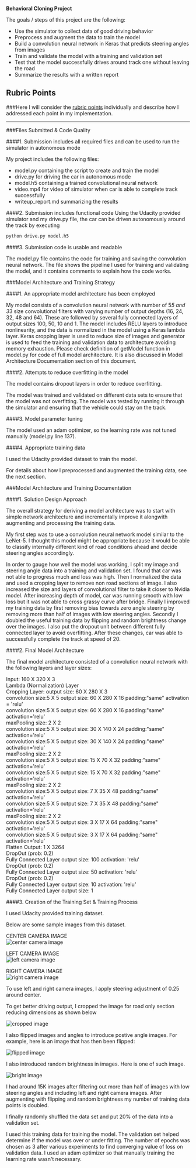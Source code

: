 **Behavioral Cloning Project**

The goals / steps of this project are the following:
* Use the simulator to collect data of good driving behavior
* Preprocess and augment the data to train the model 
* Build a convolution neural network in Keras that predicts steering angles from images
* Train and validate the model with a training and validation set
* Test that the model successfully drives around track one without leaving the road
* Summarize the results with a written report


[//]: # (Image References)

[image1]: ./images/center.png "Center camera Image"
[image2]: ./images/left.png "Left Camera Image"
[image3]: ./images/right.png "Right Camera Image"
[image4]: ./images/crop.png "Cropped image" 
[image5]: ./images/flip.png "flipped image" 
[image6]: ./images/bright.png "brightness image"

## Rubric Points
###Here I will consider the [rubric points](https://review.udacity.com/#!/rubrics/432/view) individually and describe how I addressed each point in my implementation.

---
###Files Submitted & Code Quality

####1. Submission includes all required files and can be used to run the simulator in autonomous mode

My project includes the following files:
* model.py containing the script to create and train the model
* drive.py for driving the car in autonomous mode
* model.h5 containing a trained convolutional neural network
* video.mp4 for video of simulator when car is able to complete track successfully
* writeup_report.md summarizing the results

####2. Submission includes functional code
Using the Udacity provided simulator and my drive.py file, the car can be driven autonomously around the track by executing 
```sh
python drive.py model.h5
```

####3. Submission code is usable and readable

The model.py file contains the code for training and saving the convolution neural network. The file shows the pipeline I used for training and validating the model, and it contains comments to explain how the code works.

###Model Architecture and Training Strategy

####1. An appropriate model architecture has been employed

My model consists of a convolution neural network with number of 5*5 and 3*3 size convolutional filters with varying number of output depths (16, 24, 32, 48 and 64). These are followed by several fully connected layers of output sizes 100, 50, 10 and 1.
The model includes RELU layers to introduce nonlinearity, and the data is normalized in the model using a Keras lambda layer. Keras cropping layer is used to reduce size of images and generator is used to feed the training and validation data to architecture avoiding memory exhaustion.
Please check definition of getModel function in model.py for code of full model architecture. It is also discussed in Model Architecture Documentation section of this document.

####2. Attempts to reduce overfitting in the model

The model contains dropout layers in order to reduce overfitting. 

The model was trained and validated on different data sets to ensure that the model was not overfitting. The model was tested by running it through the simulator and ensuring that the vehicle could stay on the track.

####3. Model parameter tuning

The model used an adam optimizer, so the learning rate was not tuned manually (model.py line 137).

####4. Appropriate training data

I used the Udacity provided dataset to train the model. 

For details about how I preprocessed and augmented the training data, see the next section. 

###Model Architecture and Training Documentation

####1. Solution Design Approach

The overall strategy for deriving a model architecture was to start with simple network architecture and incrementally improve it alongwith augmenting and processing the training data. 

My first step was to use a convolution neural network model similar to the LeNet-5. I thought this model might be appropriate because it would be able to classify internally different kind of road conditions ahead and decide steering angles accordingly. 

In order to gauge how well the model was working, I split my image and steering angle data into a training and validation set. I found that car was not able to progress much and loss was high. Then I normalized the data and used a cropping layer to remove non road sections of image. I also increased the size and layers of convolutional filter to take it closer to Nvidia model. 
After increasing depth of model, car was running smooth with low loss but it was not able to cross grassy curve after bridge.
Finally I improved my training data by first removing bias towards zero angle steering by removing more than half of images with low steering angles. Secondly I doubled the useful training data by flipping and random brightness change over the images. I also put the dropout unit between different fully connected layer to avoid overfitting. After these changes, car was able to successfully complete the track at speed of 20.

####2. Final Model Architecture

The final model architecture consisted of a convolution neural network with the following layers and layer sizes:

Input: 160 X 320 X 3  
Lambda (Normalization) Layer  
Cropping Layer: output size: 60 X 280 X 3  
convolution size:5 X 5 output size: 60 X 280 X 16 padding:"same"  activation = 'relu'  
convolution size:5 X 5 output size: 60 X 280 X 16 padding:"same" activation='relu'  
maxPooling size: 2 X 2  
convolution size:5 X 5 output size: 30 X 140 X 24 padding:"same" activation='relu'  
convolution size:5 X 5 output size: 30 X 140 X 24 padding:"same" activation='relu'  
maxPooling size: 2 X 2  
convolution size:5 X 5 output size: 15 X 70 X 32 padding:"same" activation='relu'  
convolution size:5 X 5 output size: 15 X 70 X 32 padding:"same" activation='relu'  
maxPooling size: 2 X 2  
convolution size:5 X 5 output size: 7 X 35 X 48 padding:"same" activation='relu'  
convolution size:5 X 5 output size: 7 X 35 X 48 padding:"same" activation='relu'  
maxPooling size: 2 X 2  
convolution size:5 X 5 output size: 3 X 17 X 64 padding:"same" activation='relu'  
convolution size:5 X 5 output size: 3 X 17 X 64 padding:"same" activation='relu'  
Flatten Output: 1 X 3264    
DropOut (prob: 0.2)   
Fully Connected Layer output size: 100 activation: 'relu'   
DropOut (prob: 0.2)   
Fully Connected Layer output size: 50 activation: 'relu'   
DropOut (prob: 0.2)   
Fully Connected Layer output size: 10 activation: 'relu'   
Fully Connected Layer output size: 1   


####3. Creation of the Training Set & Training Process

I used Udacity provided training dataset.  

Below are some sample images from this dataset.

CENTER CAMERA IMAGE   
![center camera image][image1]
  

LEFT CAMERA IMAGE   
![left camera image][image2]

  
RIGHT CAMERA IMAGE    
![right camera image][image3]

To use left and right camera images, I apply steering adjustment of 0.25 around center. 

To get better driving output, I cropped the image for road only section reducing dimensions as shown below  

![cropped image][image4]

I also flipped images and angles to introduce postive angle images. For example, here is an image that has then been flipped:  

![flipped image][image5]

I also introduced random brightness in images. Here is one of such image.  

![bright image][image6]

I had around 15K images after filtering out more than half of images with low steering angles and including left and right camera images. After augmenting with flipping and random brightness my number of training data points is doubled.   

I finally randomly shuffled the data set and put 20% of the data into a validation set.   

I used this training data for training the model. The validation set helped determine if the model was over or under fitting. The number of epochs was chosen as 3 after various experiments to find converging value of loss on validation data. I used an adam optimizer so that manually training the learning rate wasn't necessary.
